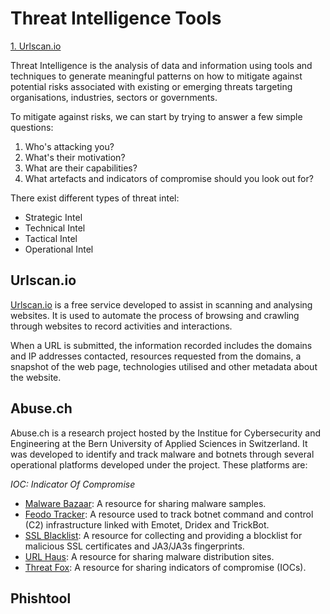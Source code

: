 # Threat Intelligence Tools

[1. Urlscan.io](#urlscan.io)

Threat Intelligence is the analysis of data and information using tools and techniques to generate meaningful patterns on how to mitigate against potential risks associated with existing or emerging threats targeting organisations, industries, sectors or governments.

To mitigate against risks, we can start by trying to answer a few simple questions:

1. Who's attacking you?
2. What's their motivation?
3. What are their capabilities?
4. What artefacts and indicators of compromise should you look out for?

There exist different types of threat intel:
- Strategic Intel
- Technical Intel
- Tactical Intel
- Operational Intel

## Urlscan.io

[Urlscan.io](https://urlscan.io/) is a free service developed to assist in scanning and analysing websites. It is used to automate the process of browsing and crawling through websites to record activities and interactions.

When a URL is submitted, the information recorded includes the domains and IP addresses contacted, resources requested from the domains, a snapshot of the web page, technologies utilised and other metadata about the website.

## Abuse.ch

Abuse.ch is a research project hosted by the Institue for Cybersecurity and Engineering at the Bern University of Applied Sciences in Switzerland. It was developed to identify and track malware and botnets through several operational platforms developed under the project. These platforms are:

_IOC: Indicator Of Compromise_

- [Malware Bazaar](https://bazaar.abuse.ch/):  A resource for sharing malware samples.
- [Feodo Tracker](https://feodotracker.abuse.ch/):  A resource used to track botnet command and control (C2) infrastructure linked with Emotet, Dridex and TrickBot.
- [SSL Blacklist](https://sslbl.abuse.ch/):  A resource for collecting and providing a blocklist for malicious SSL certificates and JA3/JA3s fingerprints.
- [URL Haus](https://urlhaus.abuse.ch/):  A resource for sharing malware distribution sites.
- [Threat Fox](https://threatfox.abuse.ch/):  A resource for sharing indicators of compromise (IOCs).
  
## Phishtool

